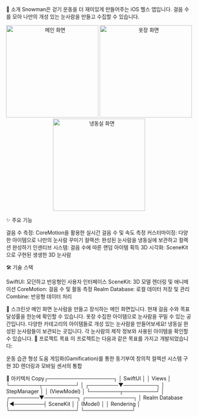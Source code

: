 👋 소개
Snowman은 걷기 운동을 더 재미있게 만들어주는 iOS 헬스 앱입니다. 걸음 수를 모아 나만의 개성 있는 눈사람을 만들고 수집할 수 있습니다.
<p align="center">
  <img src="screenshots/main_screen.png" width="250" alt="메인 화면">
  <img src="screenshots/wardrobe_screen.png" width="250" alt="옷장 화면">
  <img src="screenshots/freezer_screen.png" width="250" alt="냉동실 화면">
</p>
✨ 주요 기능

걸음 수 측정: CoreMotion을 활용한 실시간 걸음 수 및 속도 측정
커스터마이징: 다양한 아이템으로 나만의 눈사람 꾸미기
컬렉션: 완성된 눈사람을 냉동실에 보관하고 컬렉션 완성하기
인센티브 시스템: 걸음 수에 따른 랜덤 아이템 획득
3D 시각화: SceneKit으로 구현된 생생한 3D 눈사람

🛠 기술 스택

SwiftUI: 모던하고 반응형인 사용자 인터페이스
SceneKit: 3D 모델 렌더링 및 애니메이션
CoreMotion: 걸음 수 및 활동 측정
Realm Database: 로컬 데이터 저장 및 관리
Combine: 반응형 데이터 처리

📱 스크린샷
메인 화면
눈사람을 만들고 장식하는 메인 화면입니다. 현재 걸음 수와 목표 달성률을 한눈에 확인할 수 있습니다.
옷장
수집한 아이템으로 눈사람을 꾸밀 수 있는 공간입니다. 다양한 카테고리의 아이템들로 개성 있는 눈사람을 만들어보세요!
냉동실
완성된 눈사람들이 보관되는 곳입니다. 각 눈사람의 제작 정보와 사용된 아이템을 확인할 수 있습니다.
🎯 프로젝트 목표
이 프로젝트는 다음과 같은 목표를 가지고 개발되었습니다:

운동 습관 형성 도움
게임화(Gamification)를 통한 동기부여
창의적 컬렉션 시스템 구현
3D 렌더링과 모바일 센서의 통합

🧩 아키텍처
Copy┌──────────────────┐
│     SwiftUI      │
│      Views       │
└────────┬─────────┘
         │
┌────────▼─────────┐
│   StepManager     │
│  (ViewModel)     │
└────────┬─────────┘
         │
┌────────▼─────────┐         ┌─────────────┐
│  Realm Database  │◄────────┤  SceneKit   │
│    (Model)       │         │  Rendering  │
└──────────────────┘         └─────────────┘
